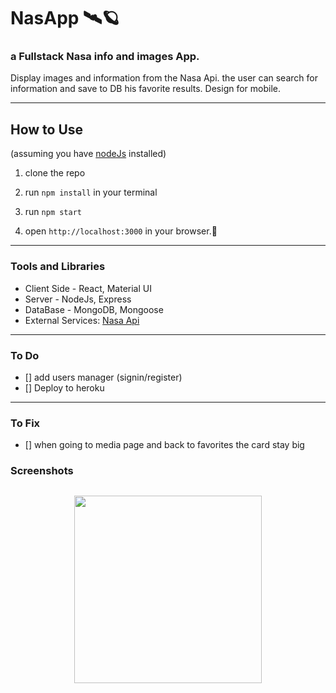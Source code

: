 # NasApp 🛰🪐

### a Fullstack Nasa info and images App.

Display images and information from the Nasa Api. the user can search for information and save to DB his favorite results.
Design for mobile.

---

## How to Use

(assuming you have [nodeJs](https://nodejs.org/en/) installed)

1. clone the repo

2. run `npm install` in your terminal

3. run `npm start`

4. open `http://localhost:3000` in your browser.🚀

---

### Tools and Libraries

- Client Side - React, Material UI
- Server - NodeJs, Express
- DataBase - MongoDB, Mongoose
- External Services: [Nasa Api](https://api.nasa.gov/)

---

### To Do

- [] add users manager (signin/register)
- [] Deploy to heroku

---

### To Fix

- [] when going to media page and back to favorites the card stay big

### Screenshots

## <p align="center"><img src="https://res.cloudinary.com/dnrxmm7a0/image/upload/v1600232259/projects/na1_ufaobj.jpg" width="300"> </p>
